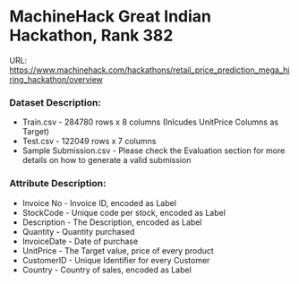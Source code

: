 # MachineHack Great Indian Hackathon, Rank 382 

URL: https://www.machinehack.com/hackathons/retail_price_prediction_mega_hiring_hackathon/overview

### Dataset Description:
- Train.csv - 284780 rows x 8 columns (Inlcudes UnitPrice Columns as Target)
- Test.csv - 122049 rows x 7 columns
- Sample Submission.csv - Please check the Evaluation section for more details on how to generate a valid submission
### Attribute Description:
- Invoice No - Invoice ID, encoded as Label
- StockCode - Unique code per stock, encoded as Label
- Description - The Description, encoded as Label
- Quantity - Quantity purchased
- InvoiceDate - Date of purchase
- UnitPrice - The Target value, price of every product
- CustomerID - Unique Identifier for every Customer
- Country - Country of sales, encoded as Label
